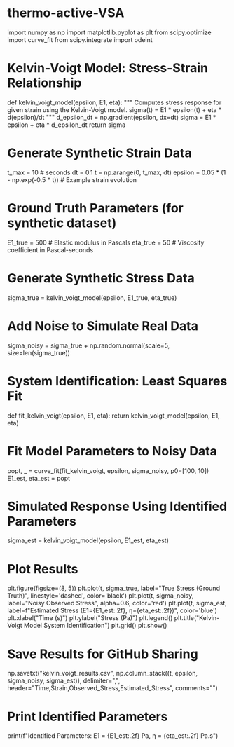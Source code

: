 # thermo-active-VSA

import numpy as np
import matplotlib.pyplot as plt
from scipy.optimize import curve_fit
from scipy.integrate import odeint

# Kelvin-Voigt Model: Stress-Strain Relationship
def kelvin_voigt_model(epsilon, E1, eta):
    """
    Computes stress response for given strain using the Kelvin-Voigt model.
    sigma(t) = E1 * epsilon(t) + eta * d(epsilon)/dt
    """
    d_epsilon_dt = np.gradient(epsilon, dx=dt)
    sigma = E1 * epsilon + eta * d_epsilon_dt
    return sigma

# Generate Synthetic Strain Data
t_max = 10  # seconds
dt = 0.1
t = np.arange(0, t_max, dt)
epsilon = 0.05 * (1 - np.exp(-0.5 * t))  # Example strain evolution

# Ground Truth Parameters (for synthetic dataset)
E1_true = 500  # Elastic modulus in Pascals
eta_true = 50   # Viscosity coefficient in Pascal-seconds

# Generate Synthetic Stress Data
sigma_true = kelvin_voigt_model(epsilon, E1_true, eta_true)

# Add Noise to Simulate Real Data
sigma_noisy = sigma_true + np.random.normal(scale=5, size=len(sigma_true))

# System Identification: Least Squares Fit
def fit_kelvin_voigt(epsilon, E1, eta):
    return kelvin_voigt_model(epsilon, E1, eta)

# Fit Model Parameters to Noisy Data
popt, _ = curve_fit(fit_kelvin_voigt, epsilon, sigma_noisy, p0=[100, 10])
E1_est, eta_est = popt

# Simulated Response Using Identified Parameters
sigma_est = kelvin_voigt_model(epsilon, E1_est, eta_est)

# Plot Results
plt.figure(figsize=(8, 5))
plt.plot(t, sigma_true, label="True Stress (Ground Truth)", linestyle='dashed', color='black')
plt.plot(t, sigma_noisy, label="Noisy Observed Stress", alpha=0.6, color='red')
plt.plot(t, sigma_est, label=f"Estimated Stress (E1={E1_est:.2f}, η={eta_est:.2f})", color='blue')
plt.xlabel("Time (s)")
plt.ylabel("Stress (Pa)")
plt.legend()
plt.title("Kelvin-Voigt Model System Identification")
plt.grid()
plt.show()

# Save Results for GitHub Sharing
np.savetxt("kelvin_voigt_results.csv", np.column_stack((t, epsilon, sigma_noisy, sigma_est)), delimiter=",", 
           header="Time,Strain,Observed_Stress,Estimated_Stress", comments="")

# Print Identified Parameters
print(f"Identified Parameters: E1 = {E1_est:.2f} Pa, η = {eta_est:.2f} Pa.s")

